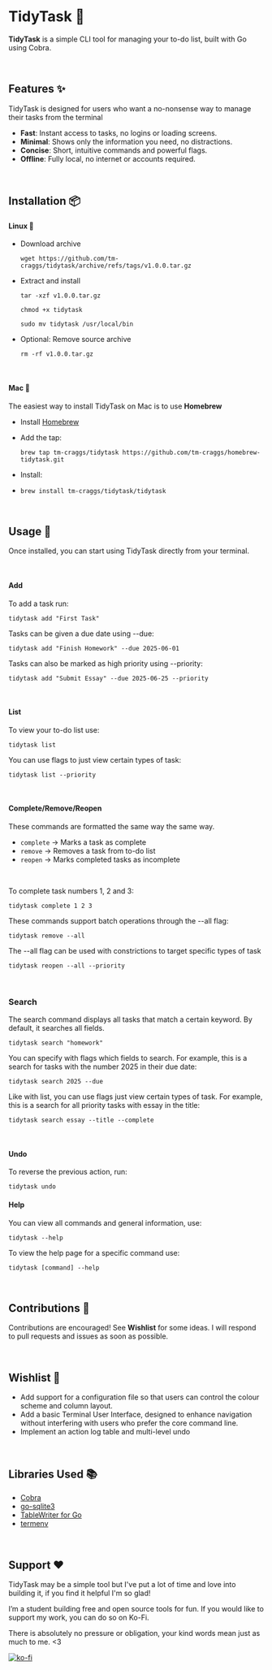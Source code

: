 # TidyTask 🫧

**TidyTask** is a simple CLI tool for managing your to-do list, built with Go using Cobra.

<br>

## Features ✨
TidyTask is designed for users who want a no-nonsense way to manage their tasks from the terminal 

- **Fast**: Instant access to tasks, no logins or loading screens.
- **Minimal**: Shows only the information you need, no distractions. 
- **Concise**: Short, intuitive commands and powerful flags.
- **Offline**: Fully local, no internet or accounts required.

<br>

## Installation 📦


#### Linux 🐧
- Download archive

  `wget https://github.com/tm-craggs/tidytask/archive/refs/tags/v1.0.0.tar.gz`
 
- Extract and install
  
  `tar -xzf v1.0.0.tar.gz`
  
  `chmod +x tidytask`
  
  `sudo mv tidytask /usr/local/bin`
  
- Optional: Remove source archive
  
  `rm -rf v1.0.0.tar.gz`

<br>

#### Mac 🍎

The easiest way to install TidyTask on Mac is to use **Homebrew**

- Install [Homebrew](https://brew.sh/)
- Add the tap:
  
  `brew tap tm-craggs/tidytask https://github.com/tm-craggs/homebrew-tidytask.git`
  
- Install:

- `brew install tm-craggs/tidytask/tidytask`

<br>

## Usage 🚀
Once installed, you can start using TidyTask directly from your terminal.

<br>

#### Add

To add a task run:
```
tidytask add "First Task"
```

Tasks can be given a due date using --due:
```
tidytask add "Finish Homework" --due 2025-06-01
```

Tasks can also be marked as high priority using --priority:
```
tidytask add "Submit Essay" --due 2025-06-25 --priority
```

<br>

#### List

To view your to-do list use:
```
tidytask list
```

You can use flags to just view certain types of task:
```
tidytask list --priority
```

<br>

#### Complete/Remove/Reopen

These commands are formatted the same way the same way.
- `complete` → Marks a task as complete
- `remove` → Removes a task from to-do list
- `reopen` → Marks completed tasks as incomplete

<br>

To complete task numbers 1, 2 and 3:
```
tidytask complete 1 2 3
```

These commands support batch operations through the --all flag:
```
tidytask remove --all
```

The --all flag can be used with constrictions to target specific types of task
```
tidytask reopen --all --priority
```

<br>

### Search
The search command displays all tasks that match a certain keyword. By default, it searches all fields.
```
tidytask search "homework"
```

You can specify with flags which fields to search. For example, this is a search for tasks with the number 2025 in their due date:
```
tidytask search 2025 --due
```

Like with list, you can use flags just view certain types of task. For example, this is a search for all priority tasks with essay in the title:
```
tidytask search essay --title --complete
```

<br>

#### Undo

To reverse the previous action, run:
```
tidytask undo
```

#### Help
You can view all commands and general information, use:
```
tidytask --help
```
To view the help page for a specific command use:
```
tidytask [command] --help
```

<br>

## Contributions 🤝
Contributions are encouraged! See **Wishlist** for some ideas. I will respond to pull requests and issues as soon as possible.

<br>

## Wishlist 💭
- Add support for a configuration file so that users can control the colour scheme and column layout.
- Add a basic Terminal User Interface, designed to enhance navigation without interfering with users who 
prefer the core command line.
- Implement an action log table and multi-level undo

<br>

## Libraries Used 📚
- [Cobra](https://github.com/spf13/cobra.git)
- [go-sqlite3](https://github.com/mattn/go-sqlite3.git)
- [TableWriter for Go](https://github.com/olekukonko/tablewriter.git)
- [termenv](https://github.com/muesli/termenv)

<br>

## Support ❤️
TidyTask may be a simple tool but I've put a lot of time and love into building it, if you find it helpful I'm so glad!

I’m a student building free and open source tools for fun. If you would like to support my work, you can do so on Ko-Fi. 

There is absolutely no pressure or obligation, your kind words mean just as much to me.  <3

[![ko-fi](https://ko-fi.com/img/githubbutton_sm.svg)](https://ko-fi.com/G2G81GQB6Y)
